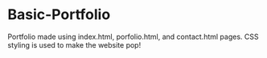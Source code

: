 # Basic-Portfolio

Portfolio made using index.html, porfolio.html, and contact.html pages. CSS styling is used to make the website pop!
